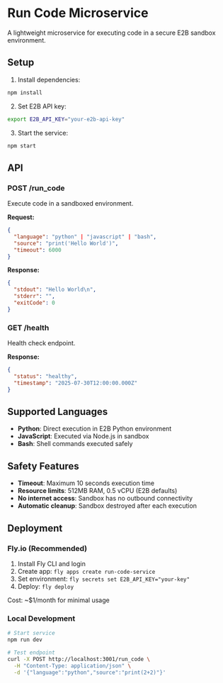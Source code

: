 # Run Code Microservice

A lightweight microservice for executing code in a secure E2B sandbox environment.

## Setup

1. Install dependencies:
```bash
npm install
```

2. Set E2B API key:
```bash
export E2B_API_KEY="your-e2b-api-key"
```

3. Start the service:
```bash
npm start
```

## API

### POST /run_code

Execute code in a sandboxed environment.

**Request:**
```json
{
  "language": "python" | "javascript" | "bash",
  "source": "print('Hello World')",
  "timeout": 6000
}
```

**Response:**
```json
{
  "stdout": "Hello World\n",
  "stderr": "",
  "exitCode": 0
}
```

### GET /health

Health check endpoint.

**Response:**
```json
{
  "status": "healthy",
  "timestamp": "2025-07-30T12:00:00.000Z"
}
```

## Supported Languages

- **Python**: Direct execution in E2B Python environment
- **JavaScript**: Executed via Node.js in sandbox
- **Bash**: Shell commands executed safely

## Safety Features

- **Timeout**: Maximum 10 seconds execution time
- **Resource limits**: 512MB RAM, 0.5 vCPU (E2B defaults)
- **No internet access**: Sandbox has no outbound connectivity
- **Automatic cleanup**: Sandbox destroyed after each execution

## Deployment

### Fly.io (Recommended)

1. Install Fly CLI and login
2. Create app: `fly apps create run-code-service`
3. Set environment: `fly secrets set E2B_API_KEY="your-key"`
4. Deploy: `fly deploy`

Cost: ~$1/month for minimal usage

### Local Development

```bash
# Start service
npm run dev

# Test endpoint
curl -X POST http://localhost:3001/run_code \
  -H "Content-Type: application/json" \
  -d '{"language":"python","source":"print(2+2)"}'
```